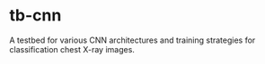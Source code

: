 # tb-cnn

A testbed for various CNN architectures and training strategies for classification chest X-ray images.